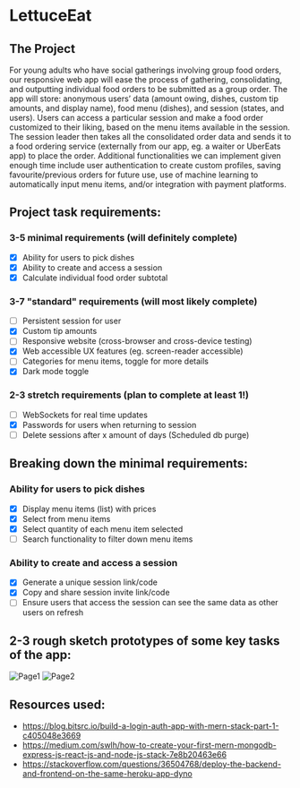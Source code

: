 # LettuceEat

## The Project
	
For young adults who have social gatherings involving group food orders, our responsive web app will ease the process of gathering, consolidating, and outputting individual food orders to be submitted as a group order. The app will store: anonymous users’ data (amount owing, dishes, custom tip amounts, and display name), food menu (dishes), and session (states, and users). Users can access a particular session and make a food order customized to their liking, based on the menu items available in the session. The session leader then takes all the consolidated order data and sends it to a food ordering service (externally from our app, eg. a waiter or UberEats app) to place the order. Additional functionalities we can implement given enough time include user authentication to create custom profiles, saving favourite/previous orders for future use, use of machine learning to automatically input menu items, and/or integration with payment platforms. 

## Project task requirements:
### 3-5 minimal requirements (will definitely complete)
- [x] Ability for users to pick dishes
- [x] Ability to create and access a session
- [x] Calculate individual food order subtotal
### 3-7 "standard" requirements (will most likely complete)
- [ ] Persistent session for user
- [x] Custom tip amounts 
- [ ] Responsive website (cross-browser and cross-device testing) 
- [x] Web accessible UX features (eg. screen-reader accessible) 
- [ ] Categories for menu items, toggle for more details
- [x] Dark mode toggle
### 2-3 stretch requirements (plan to complete at least 1!)
- [ ] WebSockets for real time updates
- [x] Passwords for users when returning to session
- [ ] Delete sessions after x amount of days (Scheduled db purge)

## Breaking down the minimal requirements:
### Ability for users to pick dishes
- [x] Display menu items (list) with prices
- [x] Select from menu items 
- [x] Select quantity of each menu item selected
- [ ] Search functionality to filter down menu items
### Ability to create and access a session
- [x] Generate a unique session link/code
- [x] Copy and share session invite link/code
- [ ] Ensure users that access the session can see the same data as other users on refresh

## 2-3 rough sketch prototypes of some key tasks of the app:
![Page1](https://user-images.githubusercontent.com/47487758/119433880-f3d2e600-bccb-11eb-8fde-30dba851e636.png)
![Page2](https://user-images.githubusercontent.com/47487758/119433882-f59ca980-bccb-11eb-9dc6-4926c90f228c.png)

## Resources used:
- https://blog.bitsrc.io/build-a-login-auth-app-with-mern-stack-part-1-c405048e3669
- https://medium.com/swlh/how-to-create-your-first-mern-mongodb-express-js-react-js-and-node-js-stack-7e8b20463e66
- https://stackoverflow.com/questions/36504768/deploy-the-backend-and-frontend-on-the-same-heroku-app-dyno